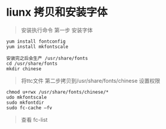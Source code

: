 # liunx 拷贝和安装字体
> 安装执行命令
> 第一步 安装字体
```
yum install fontconfig
yum install mkfontscale

安装完之后会生产 /usr/share/fonts
cd /usr/share/fonts
mkdir chinese
```
> 将ttc文件 第二步拷贝到/usr/share/fonts/chinese
> 设置权限

```
chmod u+rwx /usr/share/fonts/chinese/*
udo mkfontscale
sudo mkfontdir
sudo fc-cache –fv
```
> 查看 fc-list
